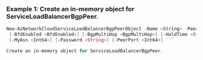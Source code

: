 ### Example 1: Create an in-memory object for ServiceLoadBalancerBgpPeer.

```powershell
New-AzNetworkCloudServiceLoadBalancerBgpPeerObject -Name <String> -PeerAddress <String> -PeerAsn <Int64>
 [-BfdEnabled <BfdEnabled>] [-BgpMultiHop <BgpMultiHop>] [-HoldTime <String>] [-KeepAliveTime <String>]
 [-MyAsn <Int64>] [-Password <String>] [-PeerPort <Int64>] ```

Create an in-memory object for ServiceLoadBalancerBgpPeer.

